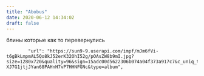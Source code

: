 ```yaml
---
title: "Abobus"
date: 2020-06-12 14:34:02
draft: false
---
```


блины которые как то перевернулись

            "url": "https://sun9-9.userapi.com/impf/mJm6fVi-t6gBkLmpmAL5Qo8kJ52erK32OhI52g/pOAsZW8b9mI.jpg?size=1280x720&quality=96&sign=15adc00d5622306b074a04f373a917c7&c_uniq_tag=2MSODILLLvNw-XJ7G1jtjJYan68PAHnH7vP7HHNFGNc&type=album",
